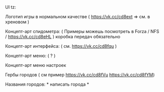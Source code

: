 UI tz:


Логотип игры в нормальном качестве
( https://vk.cc/cd8ext => см. в хреновом )


Концепт-арт спидометра:
( Примеры можешь посмотреть в Forza / NFS / https://vk.cc/cd8eHL )
коробка передач обязательно

Концепт-арт интерфейса:
( см. https://vk.cc/cd8fqu )


Концепт-арт меню:
( ? )


Концепт-арт меню настроек


Гербы городов ( см пример https://vk.cc/cd8fVu  https://vk.cc/cd8fYM)


Названия городов: * написать города *